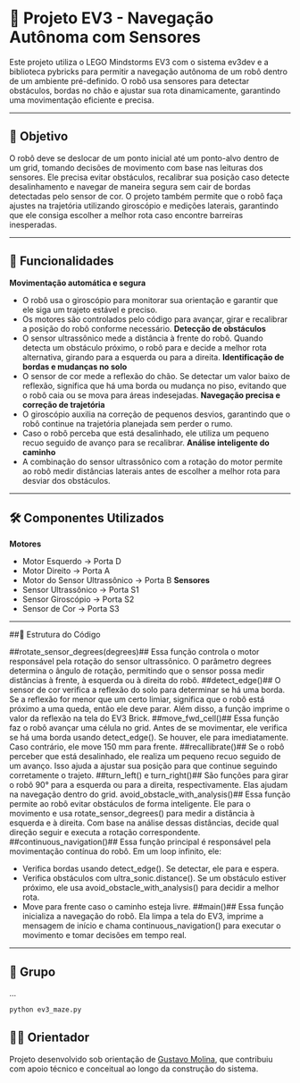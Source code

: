 # 🤖 Projeto EV3 - Navegação Autônoma com Sensores
Este projeto utiliza o LEGO Mindstorms EV3 com o sistema ev3dev e a biblioteca pybricks para permitir a navegação autônoma de um robô dentro de um ambiente pré-definido. O robô usa sensores para detectar obstáculos, bordas no chão e ajustar sua rota dinamicamente, garantindo uma movimentação eficiente e precisa.

---

## 📌 Objetivo
O robô deve se deslocar de um ponto inicial até um ponto-alvo dentro de um grid, tomando decisões de movimento com base nas leituras dos sensores. Ele precisa evitar obstáculos, recalibrar sua posição caso detecte desalinhamento e navegar de maneira segura sem cair de bordas detectadas pelo sensor de cor.
O projeto também permite que o robô faça ajustes na trajetória utilizando giroscópio e medições laterais, garantindo que ele consiga escolher a melhor rota caso encontre barreiras inesperadas.

---

## 🧠 Funcionalidades

**Movimentação automática e segura**
- O robô usa o giroscópio para monitorar sua orientação e garantir que ele siga um trajeto estável e preciso.
- Os motores são controlados pelo código para avançar, girar e recalibrar a posição do robô conforme necessário.
**Detecção de obstáculos**
- O sensor ultrassônico mede a distância à frente do robô. Quando detecta um obstáculo próximo, o robô para e decide a melhor rota alternativa, girando para a esquerda ou para a direita.
**Identificação de bordas e mudanças no solo**
- O sensor de cor mede a reflexão do chão. Se detectar um valor baixo de reflexão, significa que há uma borda ou mudança no piso, evitando que o robô caia ou se mova para áreas indesejadas.
**Navegação precisa e correção de trajetória**
- O giroscópio auxilia na correção de pequenos desvios, garantindo que o robô continue na trajetória planejada sem perder o rumo.
- Caso o robô perceba que está desalinhado, ele utiliza um pequeno recuo seguido de avanço para se recalibrar.
**Análise inteligente do caminho**
- A combinação do sensor ultrassônico com a rotação do motor permite ao robô medir distâncias laterais antes de escolher a melhor rota para desviar dos obstáculos.


---

## 🛠️ Componentes Utilizados

**Motores**
- Motor Esquerdo → Porta D
- Motor Direito → Porta A
- Motor do Sensor Ultrassônico → Porta B
**Sensores**
- Sensor Ultrassônico → Porta S1
- Sensor Giroscópio → Porta S2
- Sensor de Cor → Porta S3


---

##📂 Estrutura do Código

##rotate_sensor_degrees(degrees)##
Essa função controla o motor responsável pela rotação do sensor ultrassônico. O parâmetro degrees determina o ângulo de rotação, permitindo que o sensor possa medir distâncias à frente, à esquerda ou à direita do robô.
##detect_edge()##
O sensor de cor verifica a reflexão do solo para determinar se há uma borda. Se a reflexão for menor que um certo limiar, significa que o robô está próximo a uma queda, então ele deve parar. Além disso, a função imprime o valor da reflexão na tela do EV3 Brick.
##move_fwd_cell()##
Essa função faz o robô avançar uma célula no grid. Antes de se movimentar, ele verifica se há uma borda usando detect_edge(). Se houver, ele para imediatamente. Caso contrário, ele move 150 mm para frente.
##recallibrate()##
Se o robô perceber que está desalinhado, ele realiza um pequeno recuo seguido de um avanço. Isso ajuda a ajustar sua posição para que continue seguindo corretamente o trajeto.
##turn_left() e turn_right()##
São funções para girar o robô 90° para a esquerda ou para a direita, respectivamente. Elas ajudam na navegação dentro do grid.
avoid_obstacle_with_analysis()##
Essa função permite ao robô evitar obstáculos de forma inteligente. Ele para o movimento e usa rotate_sensor_degrees() para medir a distância à esquerda e à direita. Com base na análise dessas distâncias, decide qual direção seguir e executa a rotação correspondente.
##continuous_navigation()##
Essa função principal é responsável pela movimentação contínua do robô. Em um loop infinito, ele:
- Verifica bordas usando detect_edge(). Se detectar, ele para e espera.
- Verifica obstáculos com ultra_sonic.distance(). Se um obstáculo estiver próximo, ele usa avoid_obstacle_with_analysis() para decidir a melhor rota.
- Move para frente caso o caminho esteja livre.
##main()##
Essa função inicializa a navegação do robô. Ela limpa a tela do EV3, imprime a mensagem de início e chama continuous_navigation() para executar o movimento e tomar decisões em tempo real.

---

## 🚀 Grupo

...

```bash
python ev3_maze.py
```

## 🧑‍🏫 Orientador

Projeto desenvolvido sob orientação de [Gustavo Molina](https://github.com/gustavomolina17/gustavomolina17), que contribuiu com apoio técnico e conceitual ao longo da construção do sistema.

